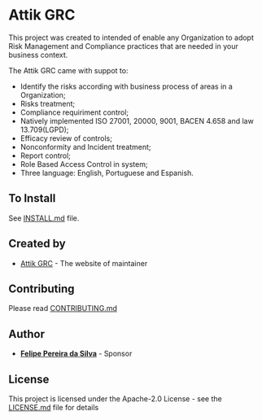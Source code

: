 # Attik GRC

This project was created to intended of enable any Organization to adopt Risk Management and Compliance practices that are needed in your business context.

The Attik GRC came with suppot to:
* Identify the risks according with business process of areas in a Organization;
* Risks treatment;
* Compliance requiriment control;
* Natively implemented ISO 27001, 20000, 9001, BACEN 4.658 and law 13.709(LGPD);
* Efficacy review of controls;
* Nonconformity and Incident treatment;
* Report control;
* Role Based Access Control in system;
* Three language: English, Portuguese and Espanish.

## To Install

See [INSTALL.md](INSTALL.md) file.

## Created by

* [Attik GRC](http://www.attik.com.br) - The website of maintainer

## Contributing

Please read [CONTRIBUTING.md](https://www.attik.com.br/attik_grc_donations.php)

## Author

* [**Felipe Pereira da Silva**](https://www.linkedin.com/in/felipe-pereira-da-silva-57566822/) - Sponsor 

## License

This project is licensed under the Apache-2.0 License - see the [LICENSE.md](LICENSE.md) file for details
